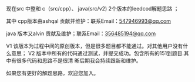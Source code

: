 现在src 中整和 c（src/cpp）、 java(src/v2) 2个版本的leedcod解题思路 ；

其中
cpp版本由ashqal 贡献并维护：联系Email：547946993@qq.com

java 版本又alvin 贡献及维护；联系Email：356485194@qq.com

V1 该版本为过程中间的原创版本，但是很多题目都不能通过。对其他用户没有什么意思；
V2 版本中所有的代码通过测试，并提交成功。包含所有的151到题目.其中有很多代码和思路不是很清
   晰后期我会持续跟新和维护。

如果您有更好的解题思路，欢迎您加入。
